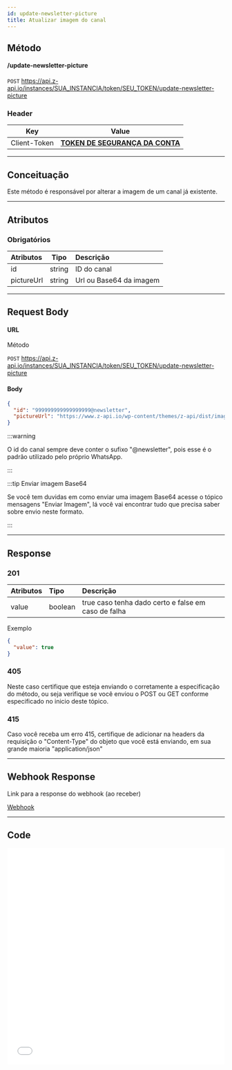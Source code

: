 ```yaml
---
id: update-newsletter-picture
title: Atualizar imagem do canal
---
```


## Método

#### /update-newsletter-picture

`POST` https://api.z-api.io/instances/SUA_INSTANCIA/token/SEU_TOKEN/update-newsletter-picture

### Header

|      Key       |            Value            |
| :------------: |     :-----------------:     |
|  Client-Token  | **[TOKEN DE SEGURANÇA DA CONTA](../security/client-token)** |
---

## Conceituação

Este método é responsável por alterar a imagem de um canal já existente.

---

## Atributos

### Obrigatórios

| Atributos  |  Tipo  | Descrição               |
| :--------- | :----: | :---------------------- |
| id         | string | ID do canal             |
| pictureUrl | string | Url ou Base64 da imagem |


---

## Request Body

#### URL

Método

`POST` https://api.z-api.io/instances/SUA_INSTANCIA/token/SEU_TOKEN/update-newsletter-picture

#### Body

```json
{
  "id": "999999999999999999@newsletter",
  "pictureUrl": "https://www.z-api.io/wp-content/themes/z-api/dist/images/logo.svg"
}
```

:::warning

O id do canal sempre deve conter o sufixo "@newsletter", pois esse é o padrão utilizado pelo próprio WhatsApp.

:::

:::tip Enviar imagem Base64

Se você tem duvidas em como enviar uma imagem Base64 acesse o tópico mensagens "Enviar Imagem", lá você vai encontrar tudo que precisa saber sobre envio neste formato.

:::

---

## Response

### 201

| Atributos | Tipo    | Descrição                                           |
| :-------- | :------ | :-------------------------------------------------- |
| value     | boolean | true caso tenha dado certo e false em caso de falha |

Exemplo

```json
{
  "value": true
}
```

### 405

Neste caso certifique que esteja enviando o corretamente a especificação do método, ou seja verifique se você enviou o POST ou GET conforme especificado no inicio deste tópico.

### 415

Caso você receba um erro 415, certifique de adicionar na headers da requisição o "Content-Type" do objeto que você está enviando, em sua grande maioria "application/json"

---

## Webhook Response

Link para a response do webhook (ao receber)

[Webhook](../webhooks/on-message-received#response)

---

## Code

<iframe src="//api.apiembed.com/?source=https://raw.githubusercontent.com/Z-API/z-api-docs/main/json-examples/update-newsletter-picture.json&targets=all" frameborder="0" scrolling="no" width="100%" height="500px" seamless></iframe>
